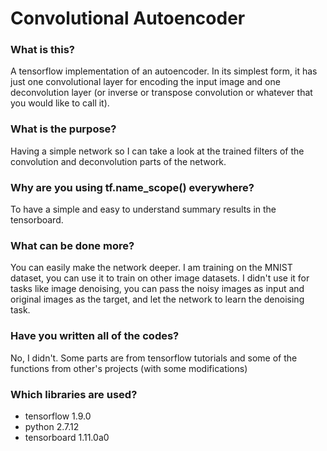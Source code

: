 # Convolutional Autoencoder

### What is this?
 A tensorflow implementation of an autoencoder. In its simplest form, it has just one convolutional layer for encoding the input image and one deconvolution layer (or inverse or transpose convolution or whatever that you would like to call it).

### What is the purpose?
Having a simple network so I can take a look at the trained filters of the convolution and deconvolution parts of the network.

### Why are you using tf.name_scope() everywhere?
To have a simple and easy to understand summary results in the tensorboard. 

### What can be done more?
You can easily make the network deeper. I am training on the MNIST dataset, you can use it to train on other image datasets. I didn't use it for tasks like image denoising, you can pass the noisy images as input and original images as the target, and let the network to learn the denoising task.

### Have you written all of the codes?
No, I didn't. Some parts are from tensorflow tutorials and some of the functions from other's projects (with some modifications)

### Which libraries are used?
* tensorflow 1.9.0
* python 2.7.12
* tensorboard 1.11.0a0

